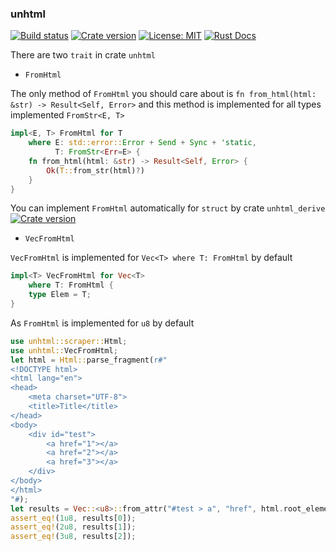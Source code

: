 ### unhtml

[![Build status](https://img.shields.io/travis/Hexilee/unhtml.rs/master.svg)](https://travis-ci.org/Hexilee/unhtml.rs)
[![Crate version](https://img.shields.io/crates/v/unhtml.svg)](https://crates.io/crates/unhtml)
[![License: MIT](https://img.shields.io/badge/License-MIT-yellow.svg)](https://github.com/Hexilee/unhtml.rs/blob/master/LICENSE)
[![Rust Docs](https://docs.rs/unhtml/badge.svg)](https://docs.rs/unhtml)

There are two `trait` in crate `unhtml` 

- `FromHtml`

The only method of `FromHtml` you should care about is `fn from_html(html: &str) -> Result<Self, Error>` and this method is implemented for all types implemented `FromStr<E, T>`

```rust
impl<E, T> FromHtml for T
    where E: std::error::Error + Send + Sync + 'static,
          T: FromStr<Err=E> {
    fn from_html(html: &str) -> Result<Self, Error> {
        Ok(T::from_str(html)?)
    }
}
```

You can implement `FromHtml` automatically for `struct` by crate `unhtml_derive`
[![Crate version](https://img.shields.io/crates/v/unhtml_derive.svg)](https://crates.io/crates/unhtml_derive) 

- `VecFromHtml`

`VecFromHtml` is implemented for `Vec<T> where T: FromHtml` by default

```rust
impl<T> VecFromHtml for Vec<T>
    where T: FromHtml {
    type Elem = T;
}
```

As `FromHtml` is implemented for `u8` by default

```rust
use unhtml::scraper::Html;
use unhtml::VecFromHtml;
let html = Html::parse_fragment(r#"
<!DOCTYPE html>
<html lang="en">
<head>
    <meta charset="UTF-8">
    <title>Title</title>
</head>
<body>
    <div id="test">
        <a href="1"></a>
        <a href="2"></a>
        <a href="3"></a>
    </div>
</body>
</html>
"#);
let results = Vec::<u8>::from_attr("#test > a", "href", html.root_element()).unwrap();
assert_eq!(1u8, results[0]);
assert_eq!(2u8, results[1]);
assert_eq!(3u8, results[2]);
```
